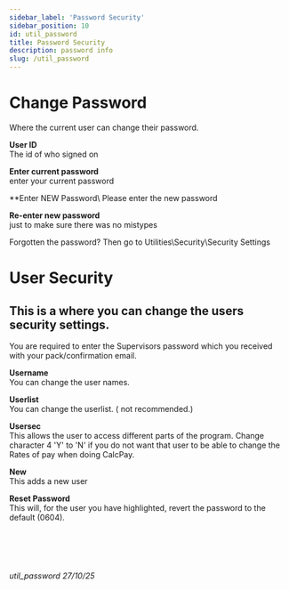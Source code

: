 ```yaml
---
sidebar_label: 'Password Security'
sidebar_position: 10
id: util_password
title: Password Security
description: password info
slug: /util_password
---
```


# Change Password

Where the current user can change their password.

**User ID**\
The id of who signed on

**Enter current password**\
enter your current password

**Enter NEW Password\\
Please enter the new password

**Re-enter new password**\
just to make sure there was no mistypes

Forgotten the password? Then go to Utilities\Security\Security Settings



# User Security

## This is a where you can change the users security settings.

You are required to enter the Supervisors password which you received with your pack/confirmation email.

**Username**\
You can change the user names.

**Userlist**\
You can change the userlist. ( not recommended.)

**Usersec**\
This allows the user to access different parts of the program.
Change character 4 'Y' to 'N' if you do not want that user to be able to change the Rates of pay when doing CalcPay.

**New**\
This adds a new user

**Reset Password**\
This will, for the user you have highlighted, revert the password to the default (0604).
<br/>
<br/>
<br/>
<br/>
<br/>
###### util_password 27/10/25